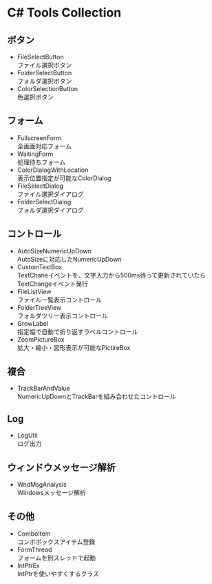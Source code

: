 # C\# Tools Collection
## ボタン
* FileSelectButton<br>ファイル選択ボタン
* FolderSelectButton<br>フォルダ選択ボタン
* ColorSelectionButton<br>色選択ボタン
## フォーム
* FullscreenForm<br>全画面対応フォーム
* WaitingForm<br>処理待ちフォーム
* ColorDialogWithLocation<br>表示位置指定が可能なColorDialog
* FileSelectDialog<br>ファイル選択ダイアログ
* FolderSelectDialog<br>フォルダ選択ダイアログ
## コントロール
* AutoSizeNumericUpDown<br>AutoSizeに対応したNumericUpDown
* CustomTextBox<br>TextChaneイベントを、文字入力から500ms待って更新されていたらTextChangeイベント発行
* FileListView<br>ファイル一覧表示コントロール
* FolderTreeView<br>フォルダツリー表示コントロール
* GrowLabel<br>指定幅で自動で折り返すラベルコントロール
* ZoomPictureBox<br>拡大・縮小・図形表示が可能なPictireBox
## 複合
* TrackBarAndValue<br>NumericUpDownとTrackBarを組み合わせたコントロール
## Log
* LogUtil<br>ログ出力
## ウィンドウメッセージ解析
* WndMsgAnalysis<br>Windowsメッセージ解析
## その他
* ComboItem<br>コンボボックスアイテム登録
* FormThread<br>フォームを別スレッドで起動
* IntPtrEx<br>IntPtrを使いやすくするクラス
